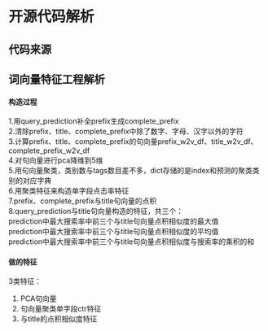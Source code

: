 # 开源代码解析

## 代码来源


## 词向量特征工程解析

#### 构造过程
1.用query_prediction补全prefix生成complete_prefix  
2.清除prefix、title、complete_prefix中除了数字、字母、汉字以外的字符  
3.计算prefix、title、complete_prefix的句向量prefix_w2v_df、title_w2v_df、complete_prefix_w2v_df  
4.对句向量进行pca降维到5维  
5.用句向量聚类，类别数与tags数目差不多，dict存储的是index和预测的聚类类别的对应字典  
6.用聚类特征来构造单字段点击率特征  
7.prefix、complete_prefix与title句向量的点积  
8.query_prediction与title句向量构造的特征，共三个：  
   prediction中最大搜索率中前三个与title句向量点积相似度的最大值  
   prediction中最大搜索率中前三个与title句向量点积相似度的平均值  
   prediction中最大搜索率中前三个与title句向量点积相似度与搜索率的乘积的和  

#### 做的特征
3类特征：
1. PCA句向量  
2. 句向量聚类单字段ctr特征  
3. 与title的点积相似度特征  

